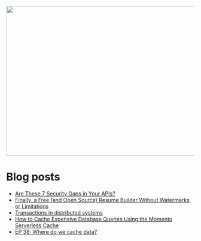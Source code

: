 <p align="center">
  <img width="800" height="400" src="https://user-images.githubusercontent.com/64951136/116340604-a0bf5d80-a809-11eb-8a19-5a502ea7508c.png">
</p>

# Blog posts
<!-- daily.dev BOOKMARKS:START -->
- [Are These 7 Security Gaps in Your APIs?](https://app.daily.dev/posts/DPhXfevSI?utm_source=rss&utm_medium=bookmarks&utm_campaign=wUZhvhvumOE4H7BNYF6qw)
- [Finally, a Free &lpar;and Open Source&rpar; Resume Builder Without Watermarks or Limitations](https://app.daily.dev/posts/YNYIXF6cr?utm_source=rss&utm_medium=bookmarks&utm_campaign=wUZhvhvumOE4H7BNYF6qw)
- [Transactions in distributed systems](https://app.daily.dev/posts/Uh23djkAz?utm_source=rss&utm_medium=bookmarks&utm_campaign=wUZhvhvumOE4H7BNYF6qw)
- [How to Cache Expensive Database Queries Using the Momento Serverless Cache](https://app.daily.dev/posts/FL5xoaLBa?utm_source=rss&utm_medium=bookmarks&utm_campaign=wUZhvhvumOE4H7BNYF6qw)
- [EP 38: Where do we cache data?](https://app.daily.dev/posts/SmSKTIuI2?utm_source=rss&utm_medium=bookmarks&utm_campaign=wUZhvhvumOE4H7BNYF6qw)
<!-- daily.dev BOOKMARKS:END -->